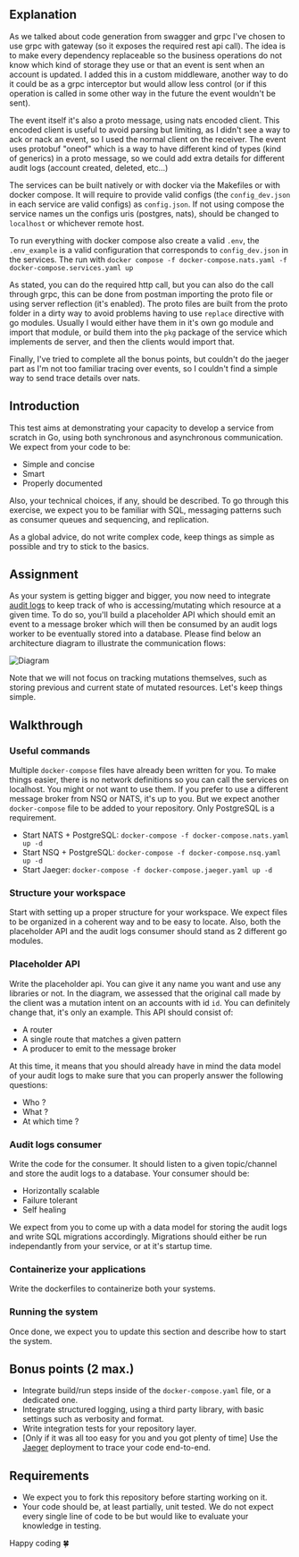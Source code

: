 ## Explanation
As we talked about code generation from swagger and grpc I've chosen to use grpc with gateway (so it exposes the required rest api call).
The idea is to make every dependency replaceable so the business operations do not know which kind of storage they use or that
an event is sent when an account is updated. I added this in a custom middleware, another way to do it could be as a grpc interceptor but would allow
less control (or if this operation is called in some other way in the future the event wouldn't be sent).

The event itself it's also a proto message, using nats encoded client. This encoded client is useful to avoid parsing but limiting, as I didn't see
a way to ack or nack an event, so I used the normal client on the receiver. The event uses protobuf "oneof" which is a way to have different kind
of types (kind of generics) in a proto message, so we could add extra details for different audit logs (account created, deleted, etc...)

The services can be built natively or with docker via the Makefiles or with docker compose.
It will require to provide valid configs (the `config_dev.json` in each service are valid configs) as `config.json`. If not using compose
the service names un the configs uris (postgres, nats), should be changed to `localhost` or whichever remote host.

To run everything with docker compose also create a valid `.env`, the `.env_example` is a valid configuration that corresponds to
`config_dev.json` in the services. The run with `docker compose -f docker-compose.nats.yaml -f docker-compose.services.yaml up`

As stated, you can do the required http call, but you can also do the call through grpc,
this can be done from postman importing the proto file or using server reflection (it's enabled).
The proto files are built from the proto folder in a dirty way to avoid problems having to use `replace` directive with go modules.
Usually I would either have them in it's own go module and import that module, or build them into the `pkg` package of the service
which implements de server, and then the clients would import that.

Finally, I've tried to complete all the bonus points, but couldn't do the jaeger part as I'm not too familiar tracing over events, so
I couldn't find a simple way to send trace details over nats.

## Introduction

This test aims at demonstrating your capacity to develop a service from scratch in Go, using both synchronous and asynchronous communication. We expect from your code to be:
* Simple and concise
* Smart
* Properly documented

Also, your technical choices, if any, should be described. To go through this exercise, we expect you to be familiar with SQL, messaging patterns such as consumer queues and sequencing, and replication.

As a global advice, do not write complex code, keep things as simple as possible and try to stick to the basics.

## Assignment

As your system is getting bigger and bigger, you now need to integrate [audit logs](https://www.dnsstuff.com/what-is-audit-log) to keep track of who is accessing/mutating which resource at a given time. To do so, you'll build a placeholder API which should emit an event to a message broker which will then be consumed by an audit logs worker to be eventually stored into a database. Please find below an architecture diagram to illustrate the communication flows:

![Diagram](assets/diagram.png)

Note that we will not focus on tracking mutations themselves, such as storing previous and current state of mutated resources. Let's keep things simple.

## Walkthrough

### Useful commands

Multiple `docker-compose` files have already been written for you. To make things easier, there is no network definitions so you can call the services on localhost. You might or not want to use them. If you prefer to use a different message broker from NSQ or NATS, it's up to you. But we expect another `docker-compose` file to be added to your repository. Only PostgreSQL is a requirement.

* Start NATS + PostgreSQL: `docker-compose -f docker-compose.nats.yaml up -d`
* Start NSQ + PostgreSQL: `docker-compose -f docker-compose.nsq.yaml up -d`
* Start Jaeger: `docker-compose -f docker-compose.jaeger.yaml up -d`

### Structure your workspace

Start with setting up a proper structure for your workspace. We expect files to be organized in a coherent way and to be easy to locate. Also, both the placeholder API and the audit logs consumer should stand as 2 different go modules.

### Placeholder API

Write the placeholder api. You can give it any name you want and use any libraries or not. In the diagram, we assessed that the original call made by the client was a mutation intent on an accounts with id `id`. You can definitely change that, it's only an example. This API should consist of:
* A router
* A single route that matches a given pattern
* A producer to emit to the message broker

At this time, it means that you should already have in mind the data model of your audit logs to make sure that you can properly answer the following questions:
* Who ?
* What ?
* At which time ?

### Audit logs consumer

Write the code for the consumer. It should listen to a given topic/channel and store the audit logs to a database. Your consumer should be:
* Horizontally scalable
* Failure tolerant
* Self healing

We expect from you to come up with a data model for storing the audit logs and write SQL migrations accordingly. Migrations should either be run independantly from your service, or at it's startup time.

### Containerize your applications

Write the dockerfiles to containerize both your systems.

### Running the system

Once done, we expect you to update this section and describe how to start the system.

## Bonus points (2 max.)

* Integrate build/run steps inside of the `docker-compose.yaml` file, or a dedicated one.
* Integrate structured logging, using a third party library, with basic settings such as verbosity and format.
* Write integration tests for your repository layer.
* [Only if it was all too easy for you and you got plenty of time] Use the [Jaeger](https://www.jaegertracing.io/) deployment to trace your code end-to-end.

## Requirements

* We expect you to fork this repository before starting working on it.
* Your code should be, at least partially, unit tested. We do not expect every single line of code to be but would like to evaluate your knowledge in testing.

Happy coding 🍀
